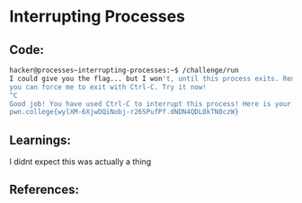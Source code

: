 # Interrupting Processes
## Code:
```bash
hacker@processes~interrupting-processes:~$ /challenge/run
I could give you the flag... but I won't, until this process exits. Remember,
you can force me to exit with Ctrl-C. Try it now!
^C
Good job! You have used Ctrl-C to interrupt this process! Here is your flag:
pwn.college{wylXM-6XjwDQiNobj-r26SPufPf.dNDN4QDL0kTN0czW}
```
## Learnings:
I didnt expect this was actually a thing 
## References:
